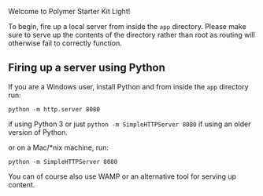 Welcome to Polymer Starter Kit Light!

To begin, fire up a local server from inside the `app` directory. Please make sure to serve up the contents of the directory rather than root as routing will otherwise fail to correctly function.

## Firing up a server using Python

If you are a Windows user, install Python and from inside the `app` directory run:

```
python -m http.server 8080
```

if using Python 3 or just `python -m SimpleHTTPServer 8080` if using an older version of Python.

or on a Mac/*nix machine, run:

```
python -m SimpleHTTPServer 8080
```

You can of course also use WAMP or an alternative tool for serving up content. 
